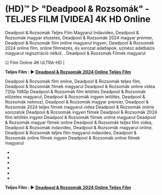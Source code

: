 # (HD)™ ▷ "Deadpool & Rozsomák" - TELJES FILM [VIDEA] 4K HD Online

Deadpool & Rozsomák Teljes Film Magyarul Indavideo, Deadpool & Rozsomák magyar elozetes, Deadpool & Rozsomák 2024 magyar premier, Deadpool & Rozsomák film online magyarul Ingyen, Deadpool & Rozsomák 2024 online film, online filmnézés, és sorozat adatlapok, színész adatbázis magyarul regisztráció nélkül.
.
Deadpool & Rozsomák Filmek magyarul

☑ Film Online 4K ULTRA-HD | 

**Teljes Film : ▶️ [Deadpool & Rozsomák 2024 Online Teljes Film](https://maxstream-best.blogspot.com/2024/07/deadpool-rozsomak-teljes-film.html)**



Deadpool & Rozsomák film online,
Deadpool & Rozsomák teljes film,
Deadpool & Rozsomák filmek magyarul
Deadpool & Rozsomák online videa 720p 1080p
Deadpool & Rozsomák film letöltés
Deadpool & Rozsomák előzetes magyarul,
Deadpool & Rozsomák ingyen letöltés,
Deadpool & Rozsomák netmozi,
Deadpool & Rozsomák magyar premier,
Deadpool & Rozsomák 2024 teljes filmek magyarul videa
Deadpool & Rozsomák online sorozatok
Deadpool & Rozsomák ingyen filmek
Deadpool & Rozsomák 2024 film letöltés ingyen
Deadpool & Rozsomák filmek online magyarul
Deadpool & Rozsomák magyar filmek online
Deadpool & Rozsomák teljes film videa,
Deadpool & Rozsomák indavideo,
Deadpool & Rozsomák magyarul online,
Deadpool & Rozsomák teljes film magyarul indavideo,
Deadpool & Rozsomák online filmek ingyen
Deadpool & Rozsomák online filmek magyarul




-






-






-





-






-






-




**Teljes Film : ▶️ [Deadpool & Rozsomák 2024 Online Teljes Film](https://maxstream-best.blogspot.com/2024/07/deadpool-rozsomak-teljes-film.html)**
